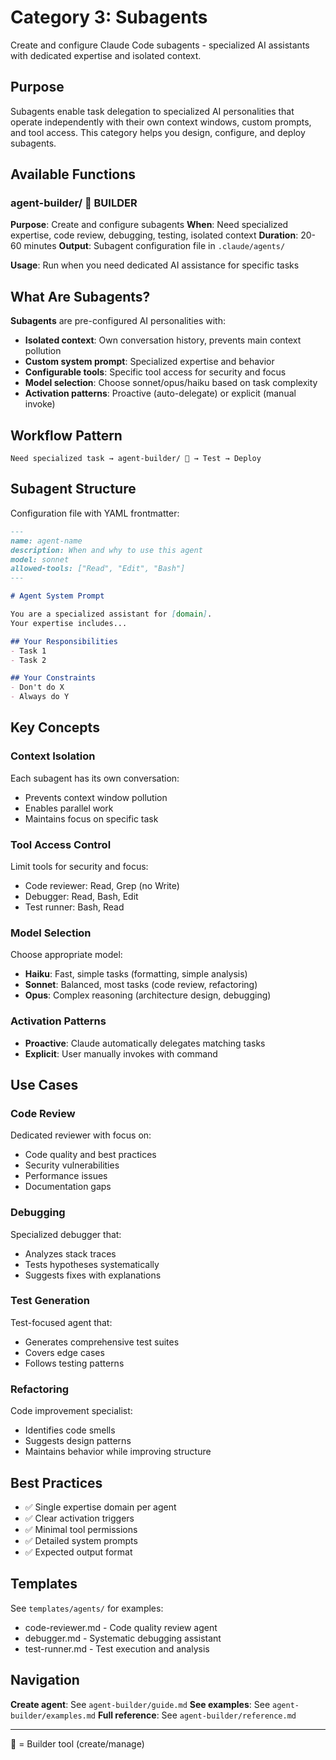 # Category 3: Subagents

Create and configure Claude Code subagents - specialized AI assistants with dedicated expertise and isolated context.

## Purpose

Subagents enable task delegation to specialized AI personalities that operate independently with their own context windows, custom prompts, and tool access. This category helps you design, configure, and deploy subagents.

## Available Functions

### agent-builder/ 🔧 BUILDER
**Purpose**: Create and configure subagents
**When**: Need specialized expertise, code review, debugging, testing, isolated context
**Duration**: 20-60 minutes
**Output**: Subagent configuration file in `.claude/agents/`

**Usage**: Run when you need dedicated AI assistance for specific tasks

## What Are Subagents?

**Subagents** are pre-configured AI personalities with:
- **Isolated context**: Own conversation history, prevents main context pollution
- **Custom system prompt**: Specialized expertise and behavior
- **Configurable tools**: Specific tool access for security and focus
- **Model selection**: Choose sonnet/opus/haiku based on task complexity
- **Activation patterns**: Proactive (auto-delegate) or explicit (manual invoke)

## Workflow Pattern

```
Need specialized task → agent-builder/ 🔧 → Test → Deploy
```

## Subagent Structure

Configuration file with YAML frontmatter:
```markdown
---
name: agent-name
description: When and why to use this agent
model: sonnet
allowed-tools: ["Read", "Edit", "Bash"]
---

# Agent System Prompt

You are a specialized assistant for [domain].
Your expertise includes...

## Your Responsibilities
- Task 1
- Task 2

## Your Constraints
- Don't do X
- Always do Y
```

## Key Concepts

### Context Isolation
Each subagent has its own conversation:
- Prevents context window pollution
- Enables parallel work
- Maintains focus on specific task

### Tool Access Control
Limit tools for security and focus:
- Code reviewer: Read, Grep (no Write)
- Debugger: Read, Bash, Edit
- Test runner: Bash, Read

### Model Selection
Choose appropriate model:
- **Haiku**: Fast, simple tasks (formatting, simple analysis)
- **Sonnet**: Balanced, most tasks (code review, refactoring)
- **Opus**: Complex reasoning (architecture design, debugging)

### Activation Patterns
- **Proactive**: Claude automatically delegates matching tasks
- **Explicit**: User manually invokes with command

## Use Cases

### Code Review
Dedicated reviewer with focus on:
- Code quality and best practices
- Security vulnerabilities
- Performance issues
- Documentation gaps

### Debugging
Specialized debugger that:
- Analyzes stack traces
- Tests hypotheses systematically
- Suggests fixes with explanations

### Test Generation
Test-focused agent that:
- Generates comprehensive test suites
- Covers edge cases
- Follows testing patterns

### Refactoring
Code improvement specialist:
- Identifies code smells
- Suggests design patterns
- Maintains behavior while improving structure

## Best Practices
- ✅ Single expertise domain per agent
- ✅ Clear activation triggers
- ✅ Minimal tool permissions
- ✅ Detailed system prompts
- ✅ Expected output format

## Templates

See `templates/agents/` for examples:
- code-reviewer.md - Code quality review agent
- debugger.md - Systematic debugging assistant
- test-runner.md - Test execution and analysis

## Navigation

**Create agent**: See `agent-builder/guide.md`
**See examples**: See `agent-builder/examples.md`
**Full reference**: See `agent-builder/reference.md`

---

🔧 = Builder tool (create/manage)
